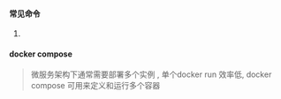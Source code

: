 #### 常见命令
1. 

####  docker compose 

> 微服务架构下通常需要部署多个实例 , 单个docker run 效率低, docker compose 可用来定义和运行多个容器 





